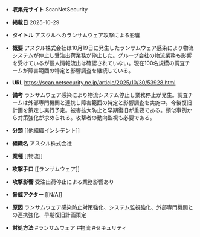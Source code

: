 - **収集元サイト**
ScanNetSecurity

- **掲載日**
2025-10-29

- **タイトル**
アスクルへのランサムウェア攻撃による影響

- **概要**
アスクル株式会社は10月19日に発生したランサムウェア感染により物流システムが停止し受注出荷業務が停止した。グループ会社の物流業務も影響を受けているが個人情報流出は確認されていない。現在100名規模の調査チームが障害範囲の特定と影響調査を継続している。

- **URL**
https://scan.netsecurity.ne.jp/article/2025/10/30/53928.html

- **備考**
ランサムウェア感染により物流システム停止し業務停止が発生。調査チームは外部専門機関と連携し障害範囲の特定と影響調査を実施中。今後復旧計画を策定し実行予定。被害拡大防止と早期復旧が重要である。類似事例から対策強化が求められる。攻撃者の動向監視も必要である。

- **分類**
[[他組織インシデント]]

- **組織名**
アスクル株式会社

- **業種**
[[物流]]

- **攻撃手口**
[[ランサムウェア]]

- **攻撃影響**
受注出荷停止による業務影響あり

- **脅威アクター**
[[N/A]]

- **原因**
ランサムウェア感染防止対策強化、システム監視強化、外部専門機関との連携強化、早期復旧計画策定

- **対処方法**
#ランサムウェア #物流 #セキュリティ

